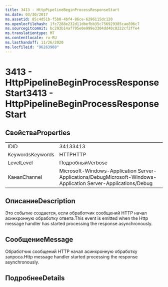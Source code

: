 ```yaml
---
title: 3413 - HttpPipelineBeginProcessResponseStart
ms.date: 03/30/2017
ms.assetid: 85c4d51b-f5b0-4bf4-86ce-6296115dc120
ms.openlocfilehash: 1fc7288e232d11dbefbb35c756929385cae896c7
ms.sourcegitcommit: bc293b14af795e0e999e3304dd40c0222cf2ffe4
ms.translationtype: MT
ms.contentlocale: ru-RU
ms.lasthandoff: 11/26/2020
ms.locfileid: "96263988"
---
```

# <a name="3413---httppipelinebeginprocessresponsestart"></a><span data-ttu-id="96fd8-102">3413 - HttpPipelineBeginProcessResponseStart</span><span class="sxs-lookup"><span data-stu-id="96fd8-102">3413 - HttpPipelineBeginProcessResponseStart</span></span>

## <a name="properties"></a><span data-ttu-id="96fd8-103">Свойства</span><span class="sxs-lookup"><span data-stu-id="96fd8-103">Properties</span></span>  
  
|||  
|-|-|  
|<span data-ttu-id="96fd8-104">ID</span><span class="sxs-lookup"><span data-stu-id="96fd8-104">ID</span></span>|<span data-ttu-id="96fd8-105">3413</span><span class="sxs-lookup"><span data-stu-id="96fd8-105">3413</span></span>|  
|<span data-ttu-id="96fd8-106">Keywords</span><span class="sxs-lookup"><span data-stu-id="96fd8-106">Keywords</span></span>|<span data-ttu-id="96fd8-107">HTTP</span><span class="sxs-lookup"><span data-stu-id="96fd8-107">HTTP</span></span>|  
|<span data-ttu-id="96fd8-108">Level</span><span class="sxs-lookup"><span data-stu-id="96fd8-108">Level</span></span>|<span data-ttu-id="96fd8-109">Подробный</span><span class="sxs-lookup"><span data-stu-id="96fd8-109">Verbose</span></span>|  
|<span data-ttu-id="96fd8-110">Канал</span><span class="sxs-lookup"><span data-stu-id="96fd8-110">Channel</span></span>|<span data-ttu-id="96fd8-111">Microsoft-Windows-Application Server-Applications/Debug</span><span class="sxs-lookup"><span data-stu-id="96fd8-111">Microsoft-Windows-Application Server-Applications/Debug</span></span>|  
  
## <a name="description"></a><span data-ttu-id="96fd8-112">Описание</span><span class="sxs-lookup"><span data-stu-id="96fd8-112">Description</span></span>  

 <span data-ttu-id="96fd8-113">Это событие создается, если обработчик сообщений HTTP начал асинхронную обработку ответа.</span><span class="sxs-lookup"><span data-stu-id="96fd8-113">This event is emitted when the Http message handler has started processing the response asynchronously.</span></span>  
  
## <a name="message"></a><span data-ttu-id="96fd8-114">Сообщение</span><span class="sxs-lookup"><span data-stu-id="96fd8-114">Message</span></span>  

 <span data-ttu-id="96fd8-115">Обработчик сообщений HTTP начал асинхронную обработку запроса.</span><span class="sxs-lookup"><span data-stu-id="96fd8-115">Http message handler started processing the response asynchronously.</span></span>  
  
## <a name="details"></a><span data-ttu-id="96fd8-116">Подробнее</span><span class="sxs-lookup"><span data-stu-id="96fd8-116">Details</span></span>
